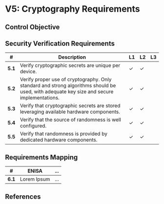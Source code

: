 # V5: Cryptography Requirements

## Control Objective

## Security Verification Requirements

| # | Description | L1 | L2 | L3 |
| -- | ---------------------- | - | - | - |
| **5.1** | Verify cryptographic secrets are unique per device. | ✓ | ✓ |   |
| **5.2** | Verify proper use of cryptography. Only standard and strong algorithms should be used, with adequate key size and secure implementations. | ✓ | ✓ |   |
| **5.3** | Verify that cryptographic secrets are stored leveraging available hardware components. | ✓ | ✓ |   |
| **5.4** | Verify that the source of randomness is well configured. | ✓ | ✓ |   |
| **5.5** | Verify that randomness is provided by dedicated hardware components. | ✓ | ✓ |   |

## Requirements Mapping

| # | ENISA | ... |
| -- | ---------------------- | ---------------------- |
|**6.1** | Lorem Ipsum | ... |

## References
